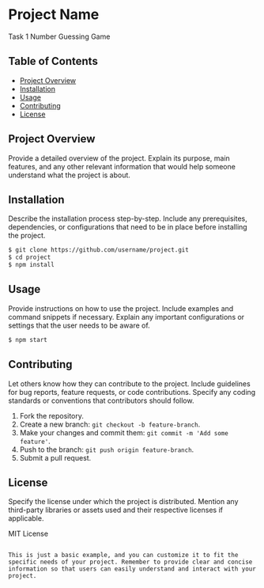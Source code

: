 
# Project Name

Task 1
Number Guessing Game

## Table of Contents

- [Project Overview](#project-overview)
- [Installation](#installation)
- [Usage](#usage)
- [Contributing](#contributing)
- [License](#license)

## Project Overview

Provide a detailed overview of the project. Explain its purpose, main features, and any other relevant information that would help someone understand what the project is about.

## Installation

Describe the installation process step-by-step. Include any prerequisites, dependencies, or configurations that need to be in place before installing the project.

```bash
$ git clone https://github.com/username/project.git
$ cd project
$ npm install
```

## Usage

Provide instructions on how to use the project. Include examples and command snippets if necessary. Explain any important configurations or settings that the user needs to be aware of.

```bash
$ npm start
```

## Contributing

Let others know how they can contribute to the project. Include guidelines for bug reports, feature requests, or code contributions. Specify any coding standards or conventions that contributors should follow.

1. Fork the repository.
2. Create a new branch: `git checkout -b feature-branch`.
3. Make your changes and commit them: `git commit -m 'Add some feature'`.
4. Push to the branch: `git push origin feature-branch`.
5. Submit a pull request.

## License

Specify the license under which the project is distributed. Mention any third-party libraries or assets used and their respective licenses if applicable.

MIT License
```

This is just a basic example, and you can customize it to fit the specific needs of your project. Remember to provide clear and concise information so that users can easily understand and interact with your project.